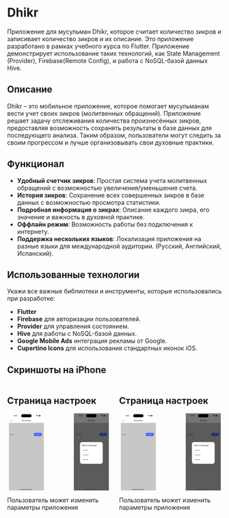 # Dhikr

Приложение для мусульман Dhikr, которое считает количество зикров и записивает количество зикров и их описание. 
Это приложение разработано в рамках учебного курса по Flutter. Приложение демонстрирует использование таких технологий, как State Management (Provider), Firebase(Remote Config),  и работа с NoSQL-базой данных Hive.

## Описание

Dhikr – это мобильное приложение, которое помогает мусульманам вести учет своих зикров (молитвенных обращений). Приложение решает задачу отслеживания количества произнесённых зикров, предоставляя возможность сохранять результаты в базе данных для последующего анализа. Таким образом, пользователи могут следить за своим прогрессом и лучше организовывать свои духовные практики.


## Функционал

- **Удобный счетчик зикров**: Простая система учета молитвенных обращений с возможностью увеличения/уменьшения счета.
- **История зикров**: Сохранение всех совершенных зикров в базе данных с возможностью просмотра статистики.
- **Подробная информация о зикрах**: Описание каждого зикра, его значение и важность в духовной практике.
- **Оффлайн режим**: Возможность работы без подключения к интернету.
- **Поддержка нескольких языков**: Локализация приложения на разные языки для международной аудитории. (Русский, Английский, Испанский).

## Использованные технологии

Укажи все важные библиотеки и инструменты, которые использовались при разработке:
- **Flutter**
- **Firebase** для авторизации пользователей.
- **Provider** для управления состоянием.
- **Hive** для работы с NoSQL-базой данных.
- **Google Mobile Ads** интеграция рекламы от Google.
- **Cupertino Icons** для использования стандартных иконок iOS.

## Скриншоты на iPhone

<!DOCTYPE html>
<html lang="ru">
<head>
  <meta charset="UTF-8">
  <title>Документ</title>
  <style>
    .container {
      display: flex;
      justify-content: space-between;
      gap: 20px;
    }
    
    .section {
      width: 48%;
      text-align: center;
    }
    
    .images-container {
      display: flex;
      justify-content: space-between;
    }
    
    .section img {
      width: 90px;
      height: 180px;
      object-fit: contain;
    }
  </style>
</head>
<body>

<div class="container">

  <!-- Первая секция -->
  <div class="section">
    <h2>Страница настроек</h2>
    <div class="images-container">
      <img src="https://github.com/Absaidov/screen_shots/blob/main/Приложение%20Dhikr/Экран%20настроек.png" alt="Alt Text 1">
      <img src="https://github.com/Absaidov/screen_shots/blob/main/Приложение%20Dhikr/Выбор%20языка.png" alt="Alt Text 2">
    </div>
    <p>Пользователь может изменить параметры приложения</p>
  </div>

  <!-- Вторая секция -->
  <div class="section">
    <h2>Страница настроек</h2>
    <div class="images-container">
      <img src="https://github.com/Absaidov/screen_shots/blob/main/Приложение%20Dhikr/Экран%20настроек.png" alt="Alt Text 1">
      <img src="https://github.com/Absaidov/screen_shots/blob/main/Приложение%20Dhikr/Выбор%20языка.png" alt="Alt Text 2">
    </div>
    <p>Пользователь может изменить параметры приложения</p>
  </div>

</div>

</body>
</html>
